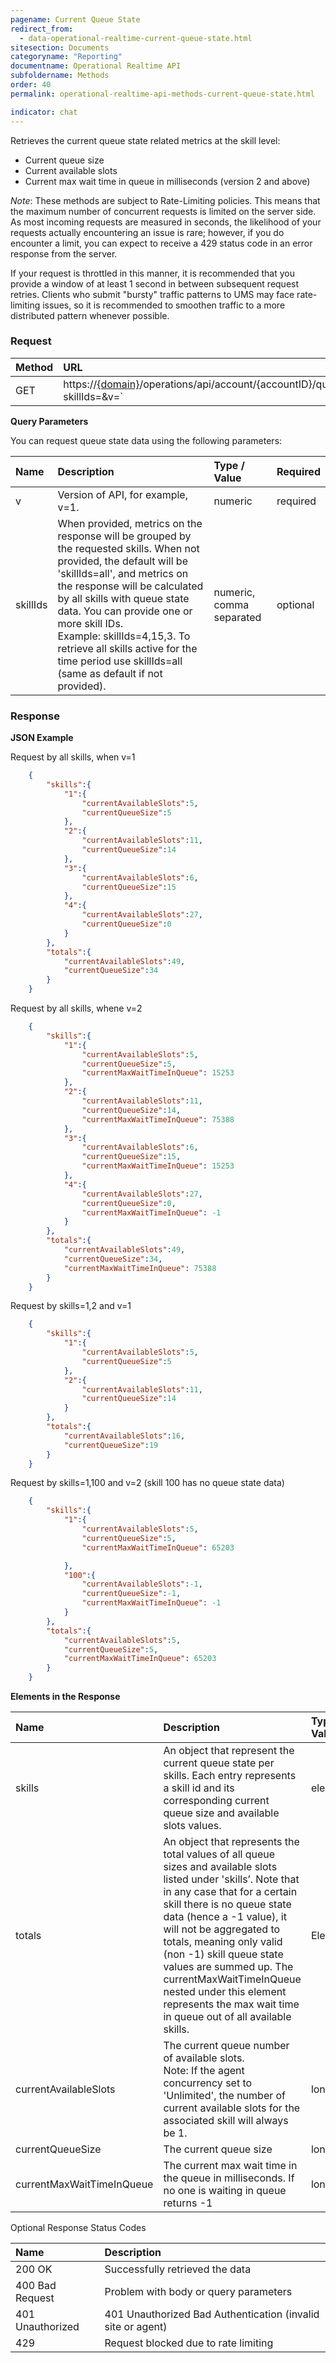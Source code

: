 ```yaml
---
pagename: Current Queue State
redirect_from:
  - data-operational-realtime-current-queue-state.html
sitesection: Documents
categoryname: "Reporting"
documentname: Operational Realtime API
subfoldername: Methods
order: 40
permalink: operational-realtime-api-methods-current-queue-state.html

indicator: chat
---
```


Retrieves the current queue state related metrics at the skill level:

* Current queue size
* Current available slots
* Current max wait time in queue in milliseconds (version 2 and above)

*Note*: These methods are subject to Rate-Limiting policies. This means that the maximum number of concurrent requests is limited on the server side. As most incoming requests are measured in seconds, the likelihood of your requests actually encountering an issue is rare; however, if you do encounter a limit, you can expect to receive a 429 status code in an error response from the server.

If your request is throttled in this manner, it is recommended that you provide a window of at least 1 second in between subsequent request retries. Clients who submit "bursty" traffic patterns to UMS may face rate-limiting issues, so it is recommended to smoothen traffic to a more distributed pattern whenever possible.

### Request

| Method | URL |
| :------- | :----- |
| GET | https://[{domain}](/agent-domain-domain-api.html)/operations/api/account/{accountID}/queuestate?skillIds=<skillIDs>&v=<version>` |

**Query Parameters**

You can request queue state data using the following parameters:

| Name | Description | Type / Value | Required |
| :------ | :------------- | :-------------- | :--- |
| v | Version of API, for example, v=1. | numeric | required |
| skillIds | When provided, metrics on the response will be grouped by the requested skills. When not provided, the default will be 'skillIds=all', and metrics on the response will be calculated by all skills with queue state data. You can provide one or more skill IDs. <br> Example: skillIds=4,15,3. To retrieve all skills active for the time period use skillIds=all (same as default if not provided). | numeric, comma separated | optional |

### Response

**JSON Example**

Request by all skills, when v=1

```json
    {  
        "skills":{  
            "1":{  
                "currentAvailableSlots":5,
                "currentQueueSize":5
            },
            "2":{  
                "currentAvailableSlots":11,
                "currentQueueSize":14
            },
            "3":{  
                "currentAvailableSlots":6,
                "currentQueueSize":15
            },
            "4":{  
                "currentAvailableSlots":27,
                "currentQueueSize":0
            }
        },
        "totals":{  
            "currentAvailableSlots":49,
            "currentQueueSize":34
        }
    }
```

Request by all skills, whene v=2

```json
    {  
        "skills":{  
            "1":{  
                "currentAvailableSlots":5,
                "currentQueueSize":5,
                "currentMaxWaitTimeInQueue": 15253
            },
            "2":{  
                "currentAvailableSlots":11,
                "currentQueueSize":14,
                "currentMaxWaitTimeInQueue": 75388
            },
            "3":{  
                "currentAvailableSlots":6,
                "currentQueueSize":15,
                "currentMaxWaitTimeInQueue": 15253
            },
            "4":{  
                "currentAvailableSlots":27,
                "currentQueueSize":0,
                "currentMaxWaitTimeInQueue": -1
            }
        },
        "totals":{  
            "currentAvailableSlots":49,
            "currentQueueSize":34,
            "currentMaxWaitTimeInQueue": 75388
        }
    }
```

Request by skills=1,2 and v=1

```json
    {  
        "skills":{  
            "1":{  
                "currentAvailableSlots":5,
                "currentQueueSize":5
            },
            "2":{  
                "currentAvailableSlots":11,
                "currentQueueSize":14
            }
        },
        "totals":{  
            "currentAvailableSlots":16,
            "currentQueueSize":19
        }
    }
```

Request by skills=1,100 and v=2 (skill 100 has no queue state data)

```json
    {  
        "skills":{  
            "1":{  
                "currentAvailableSlots":5,
                "currentQueueSize":5,
                "currentMaxWaitTimeInQueue": 65203

            },
            "100":{  
                "currentAvailableSlots":-1,
                "currentQueueSize":-1,
                "currentMaxWaitTimeInQueue": -1
            }
        },
        "totals":{  
            "currentAvailableSlots":5,
            "currentQueueSize":5,
            "currentMaxWaitTimeInQueue": 65203
        }
    }
```

**Elements in the Response**

| Name | Description | Type / Value |
| :----- | :-------------- | :-------------- |
| skills | An object that represent the current queue state per skills. Each entry represents a skill id and its corresponding current queue size and available slots values. | element |
| totals | An object that represents the total values of all queue sizes and available slots listed under 'skills’. Note that in any case that for a certain skill there is no queue state data (hence a -1 value), it will not be aggregated to totals, meaning only valid (non -1) skill queue state values are summed up. The currentMaxWaitTimeInQueue nested under this element represents the max wait time in queue out of all available skills. | Element |
| currentAvailableSlots | The current queue number of available slots. <br> Note: If the agent concurrency set to 'Unlimited', the number of current available slots for the associated skill will always be 1. | long |
| currentQueueSize | The current queue size | long |
| currentMaxWaitTimeInQueue | The current max wait time in the queue in milliseconds. If no one is waiting in queue returns -1 | long

Optional Response Status Codes

| Name | Description |
| :----- | :-------------- |
| 200 OK | Successfully retrieved the data |
| 400 Bad Request | Problem with body or query parameters |
| 401 Unauthorized | 401 Unauthorized Bad Authentication (invalid site or agent) |
| 429 | Request blocked due to rate limiting |
